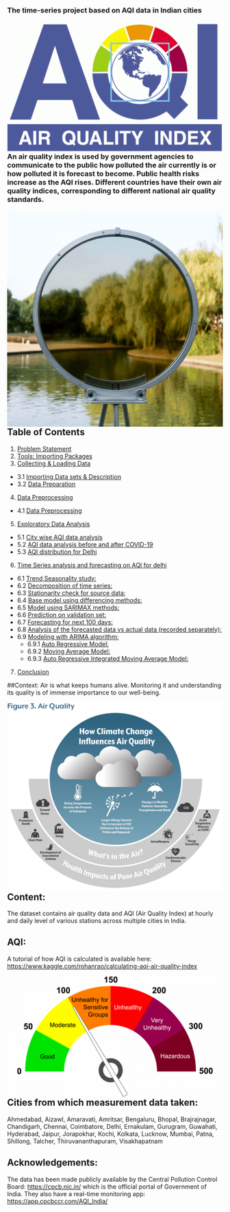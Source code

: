 ### **The time-series project based on AQI data in Indian cities**

<img src="https://github.com/pathakchiranjit/Time_Series/blob/main/Pics/aqi5.gif?raw=true" align='left'><br/>

### An air quality index is used by government agencies to communicate to the public how polluted the air currently is or how polluted it is forecast to become. Public health risks increase as the AQI rises. Different countries have their own air quality indices, corresponding to different national air quality standards.

<img src="https://github.com/pathakchiranjit/Time_Series/blob/main/Pics/aqi3.gif?raw=true" align='left'><br/>

## Table of Contents

1. [Problem Statement](#section1)<br>
2. [Tools: Importing Packages](#section2)<br>
3. [Collecting & Loading Data](#section3)<br>
  - 3.1 [Importing Data sets & Description](#section301)<br>
  - 3.2 [Data Preparation](#section302)<br>
4. [Data Preprocessing](#section4)<br>
  - 4.1 [Data Preprocessing](#section401)<br>
5. [Exploratory Data Analysis](#section5)<br>
  - 5.1 [City wise AQI data analysis](#section501)<br>
  - 5.2 [AQI data analysis before and after COVID-19](#section502)<br>
  - 5.3 [AQI distribution for Delhi](#section503)<br>
6. [Time Series analysis and forecasting on AQI for delhi](#section6)
  - 6.1 [Trend,Seasonality study:](#section601)
  - 6.2 [Decomposition of time series:](#section602)
  - 6.3 [Stationarity check for source data:](#section603)
  - 6.4 [Base model using differencing methods:](#section604)
  - 6.5 [Model using SARIMAX methods:](#section605)
  - 6.6 [Prediction on validation set:](#section606)
  - 6.7 [Forecasting for next 100 days:](#section607)
  - 6.8 [Analysis of the forecasted data vs actual data (recorded separately):](#section608)
  - 6.9 [Modeling with ARIMA algorithm:](#section609)
	  - 6.9.1 [Auto Regressive Model:](#section6091)
	  - 6.9.2 [Moving Average Model:](#section6092)
	  - 6.9.3 [Auto Regressive Integrated Moving Average Model:](#section6093)
7. [Conclusion](#section7)

##Context:
Air is what keeps humans alive. Monitoring it and understanding its quality is of immense importance to our well-being.

<img src="https://github.com/pathakchiranjit/Time_Series/blob/main/Pics/aqi4.jpg?raw=true" align='left'><br/>

## Content:
The dataset contains air quality data and AQI (Air Quality Index) at hourly and daily level of various stations across multiple cities in India.

## AQI:
A tutorial of how AQI is calculated is available here: https://www.kaggle.com/rohanrao/calculating-aqi-air-quality-index

<img src="https://github.com/pathakchiranjit/Time_Series/blob/main/Pics/aqi2.png?raw=true" align='left'><br/>


## Cities from which measurement data taken:
Ahmedabad, Aizawl, Amaravati, Amritsar, Bengaluru, Bhopal, Brajrajnagar, Chandigarh, Chennai, Coimbatore, Delhi, Ernakulam, Gurugram, Guwahati, Hyderabad, Jaipur, Jorapokhar, Kochi, Kolkata, Lucknow, Mumbai, Patna, Shillong, Talcher, Thiruvananthapuram, Visakhapatnam

## Acknowledgements:
The data has been made publicly available by the Central Pollution Control Board: https://cpcb.nic.in/ which is the official portal of Government of India. They also have a real-time monitoring app: https://app.cpcbccr.com/AQI_India/

